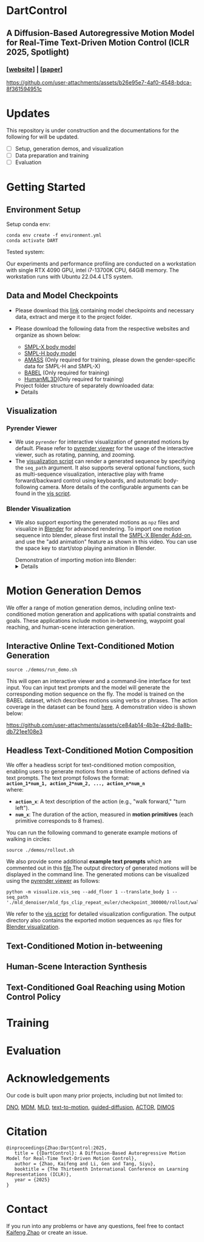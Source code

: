 # DartControl
## A Diffusion-Based Autoregressive Motion Model for Real-Time Text-Driven Motion Control (ICLR 2025, Spotlight)

### [[website](https://zkf1997.github.io/DART/)] | [[paper](https://arxiv.org/abs/2410.05260)] 


https://github.com/user-attachments/assets/b26e95e7-4af0-4548-bdca-8f361594951c



# Updates
This repository is under construction and the documentations for the following for will be updated.  

- [ ] Setup, generation demos, and visualization
- [ ] Data preparation and training
- [ ] Evaluation

# Getting Started

## Environment Setup
Setup conda env:
```
conda env create -f environment.yml
conda activate DART
```
Tested system:

Our experiments and performance profiling are conducted on a workstation with single RTX 4090
GPU, intel i7-13700K CPU, 64GiB memory. The workstation runs with Ubuntu 22.04.4 LTS system.

## Data and Model Checkpoints
* Please download this [link](https://drive.google.com/drive/folders/1vJg3GFVPT6kr6cA0HrQGmiAEBE2dkaps?usp=drive_link) containing model checkpoints and necessary data, extract and merge it to the project folder.

* Please download the following data from the respective websites and organize as shown below:
  * [SMPL-X body model](https://download.is.tue.mpg.de/download.php?domain=smplx&sfile=smplx_lockedhead_20230207.zip)
  * [SMPL-H body model](https://download.is.tue.mpg.de/download.php?domain=mano&resume=1&sfile=smplh.tar.xz)
  * [AMASS](https://amass.is.tue.mpg.de/) (Only required for training, please down the gender-specific data for SMPL-H and SMPL-X)
  * [BABEL](https://download.is.tue.mpg.de/download.php?domain=teach&resume=1&sfile=babel-data/babel-teach.zip) (Only required for training)
  * [HumanML3D](https://github.com/EricGuo5513/HumanML3D)(Only required for training)

  <summary> 
  Project folder structure of separately downloaded data:
  </summary>
  <details>
  
    ```
    ./
    ├── data
    │   ├── smplx_lockedhead_20230207
    │   │   └── models_lockedhead
    │   │       ├── smplh
    │   │       │   ├── SMPLH_FEMALE.pkl
    │   │       │   └── SMPLH_MALE.pkl
    │   │       └── smplx
    │   │           ├── SMPLX_FEMALE.npz
    │   │           ├── SMPLX_MALE.npz
    │   │           └── SMPLX_NEUTRAL.npz
    │   ├── amass
    │   │   ├──  babel-teach
    │   │   │        ├── train.json
    │   │   │        └── val.json
    │   │   ├──  smplh_g
    │   │   │        ├── ACCAD
    │   │   │        ├── BioMotionLab_NTroje
    │   │   │        ├── BMLhandball
    │   │   │        ├── BMLmovi
    │   │   │        ├── CMU
    │   │   │        ├── CNRS
    │   │   │        ├── DanceDB
    │   │   │        ├── DFaust_67
    │   │   │        ├── EKUT
    │   │   │        ├── Eyes_Japan_Dataset
    │   │   │        ├── GRAB
    │   │   │        ├── HUMAN4D
    │   │   │        ├── HumanEva
    │   │   │        ├── KIT
    │   │   │        ├── MPI_HDM05
    │   │   │        ├── MPI_Limits
    │   │   │        ├── MPI_mosh
    │   │   │        ├── SFU
    │   │   │        ├── SOMA
    │   │   │        ├── SSM_synced
    │   │   │        ├── TCD_handMocap
    │   │   │        ├── TotalCapture
    │   │   │        ├── Transitions_mocap
    │   │   │        └── WEIZMANN
    │   │   └──  smplx_g
    │   │   │        ├── ACCAD
    │   │   │        ├── BMLmovi
    │   │   │        ├── BMLrub
    │   │   │        ├── CMU
    │   │   │        ├── CNRS
    │   │   │        ├── DanceDB
    │   │   │        ├── DFaust
    │   │   │        ├── EKUT
    │   │   │        ├── EyesJapanDataset
    │   │   │        ├── GRAB
    │   │   │        ├── HDM05
    │   │   │        ├── HUMAN4D
    │   │   │        ├── HumanEva
    │   │   │        ├── KIT
    │   │   │        ├── MoSh
    │   │   │        ├── PosePrior
    │   │   │        ├── SFU
    │   │   │        ├── SOMA
    │   │   │        ├── SSM
    │   │   │        ├── TCDHands
    │   │   │        ├── TotalCapture
    │   │   │        ├── Transitions
    │   │   │        └── WEIZMANN
    │   ├── HumanML3D
    │   │   ├── HumanML3D
    │   │   │   ├──...
    │   │   └── index.csv
    ```
  </details>

## Visualization 

### Pyrender Viewer
* We use `pyrender` for interactive visualization of generated motions by default. Please refer to [pyrender viewer](https://pyrender.readthedocs.io/en/latest/generated/pyrender.viewer.Viewer.html) for the usage of the interactive viewer, such as rotating, panning, and zooming.
* The [visualization script](./visualize/vis_seq.py) can render a generated sequence by specifying the `seq_path` argument. It also supports several optional functions, such as multi-sequence visualization, interactive play with frame forward/backward control using keyboards, and automatic body-following camera. More details of the configurable arguments can be found in the [vis script](https://github.com/zkf1997/DART/blob/7c1c922ae08f98b507eb7bdcc2e8029ed82e3b64/visualize/vis_seq.py#L375).

### Blender Visualization
* We also support exporting the generated motions as `npz` files and visualize in [Blender](https://www.blender.org/) for advanced rendering. To import one motion sequence into blender, please first install the [SMPL-X Blender Add-on](https://gitlab.tuebingen.mpg.de/jtesch/smplx_blender_addon#installation), and use the "add animation" feature as shown in this video. You can use the space key to start/stop playing animation in Blender.
  <summary>Demonstration of importing motion into Blender:
  </summary>
  
  <details>

    https://github.com/user-attachments/assets/a15fc9d6-507e-4521-aa3f-64b2db8c0252


  </details>


# Motion Generation Demos
We offer a range of motion generation demos, including online text-conditioned motion generation and applications with spatial constraints and goals. 
These applications include motion in-betweening, waypoint goal reaching, and human-scene interaction generation.

## Interactive Online Text-Conditioned Motion Generation
```
source ./demos/run_demo.sh
```
This will open an interactive viewer and a command-line interface for text input. You can input text prompts and the model will generate the corresponding motion sequence on the fly.
The model is trained on the BABEL dataset, which describes motions using verbs or phrases. The action coverage in the dataset can be found [here](https://babel.is.tue.mpg.de/explore.html). 
A demonstration video is shown below:

https://github.com/user-attachments/assets/ce84ab14-4b3e-42bd-8a8b-db721ee108e3



## Headless Text-Conditioned Motion Composition 
We offer a headless script for text-conditioned motion composition, enabling users to generate motions from a timeline of actions defined via text prompts.
The text prompt follows the format:  
**`action_1*num_1, action_2*num_2, ..., action_n*num_n`**  
where:  
- **`action_x`**: A text description of the action (e.g., "walk forward," "turn left").  
- **`num_x`**: The duration of the action, measured in **motion primitives** (each primitive corresponds to 8 frames).  

You can run the following command to generate example motions of walking in circles:
```
source ./demos/rollout.sh
```
We also provide some additional **example text prompts** which are commented out in this [file](./demos/rollout.sh).The output directory of generated motions will be displayed in the command line. The generated motions can be visualized using the [pyrender viewer](#pyrender-viewer) as follows:
```
python -m visualize.vis_seq --add_floor 1 --translate_body 1 --seq_path './mld_denoiser/mld_fps_clip_repeat_euler/checkpoint_300000/rollout/walk_in_circles*20_guidance5.0_seed0/*.pkl' 
```
We refer to the [vis script](https://github.com/zkf1997/DART/blob/7c1c922ae08f98b507eb7bdcc2e8029ed82e3b64/visualize/vis_seq.py#L375) for detailed visualization configuration. The output directory also contains the exported motion sequences as `npz` files for [Blender visualization](#blender-visualization).
 
## Text-Conditioned Motion in-betweening

## Human-Scene Interaction Synthesis

[//]: # (## Sparse and Dense Joint locations Control)

## Text-Conditioned Goal Reaching using Motion Control Policy

# Training

[//]: # (## Data Preparation)

[//]: # ()
[//]: # (## Motion Primitive VAE)

[//]: # ()
[//]: # (## Latent Motion Primitive Diffusion Model)

[//]: # ()
[//]: # (## Motion Control Policy)


# Evaluation

[//]: # (## Text-Conditioned Temporal Motion Composition)

[//]: # ()
[//]: # (## Text-Conditioned Motion In-betweening)

[//]: # ()
[//]: # (## Text-Conditioned Goal Reaching)

# Acknowledgements
Our code is built upon many prior projects, including but not limited to:

[DNO](https://github.com/korrawe/Diffusion-Noise-Optimization), [MDM](https://github.com/GuyTevet/motion-diffusion-model), [MLD](https://github.com/ChenFengYe/motion-latent-diffusion), [text-to-motion](https://github.com/EricGuo5513/text-to-motion), [guided-diffusion](https://github.com/openai/guided-diffusion), [ACTOR](https://github.com/Mathux/ACTOR), [DIMOS](https://github.com/zkf1997/DIMOS)

[//]: # (# License)

[//]: # (* Our code and model checkpoints employ the MIT License.)

[//]: # (* Note that our code depends on third-party software and datasets that employ their respective licenses. Here are some examples:)

[//]: # (    * Code/model/data relevant to the SMPL-X body model follows its own license.)

[//]: # (    * Code/model/data relevant to the AMASS dataset follows its own license.)

[//]: # (    * Blender and its SMPL-X add-on employ their respective license.)

  
# Citation
```
@inproceedings{Zhao:DartControl:2025,
   title = {{DartControl}: A Diffusion-Based Autoregressive Motion Model for Real-Time Text-Driven Motion Control},
   author = {Zhao, Kaifeng and Li, Gen and Tang, Siyu},
   booktitle = {The Thirteenth International Conference on Learning Representations (ICLR)},
   year = {2025}
}
```

# Contact

If you run into any problems or have any questions, feel free to contact [Kaifeng Zhao](mailto:kaifeng.zhao@inf.ethz.ch) or create an issue.
